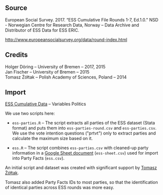 ## Source

European Social Survey. 2017. “ESS Cumulative File Rounds 1-7, Ed.1.0." NSD - Norwegian Centre for Research Data, Norway – Data Archive and Distributor of ESS Data for ESS ERIC.

http://www.europeansocialsurvey.org/data/round-index.html

## Credits

Holger Döring – University of Bremen – 2017, 2015  
Jan Fischer – University of Bremen – 2015  
Tomasz Żółtak – Polish Academy of Sciences, Poland – 2014

## Import

[ESS Cumulative Data](http://www.europeansocialsurvey.org/downloadwizard/) – Variables Politics

We use two scripts here:

* `ess-parties.R` – 
  The script extracts all parties of the ESS dataset (Stata format) and puts them into `ess-parties-round.csv` and `ess-parties.csv`. We use the vote intention questions ("prtvt") only to extract parties and calculate the maximum size based on it.

* `ess.R` – 
  The script combines `ess-parties.csv` with cleaned-up party information in a [Google Sheet document](https://docs.google.com/spreadsheets/d/e/2PACX-1vShN6niFbUoafOKmngESbROIHBIyvzVP_H7FXU5COSnQRb_YgYjZq24iv27Emj_kZAu5EBndMnSJrAa/pub?output=csv) (`ess-sheet.csv`) used for import into Party Facts (`ess.csv`).

An initial script and dataset was created with significant support by [Tomasz Żółtak](mailto:t.zoltak@ibe.edu.pl).  

Tomasz also added Party Facts IDs to most parties, so that the identification of identical parties across ESS rounds was more easy.  
